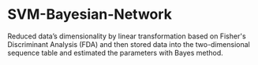 # SVM-Bayesian-Network
Reduced data’s dimensionality by linear transformation based on Fisher's Discriminant Analysis (FDA) and then stored data into the two-dimensional sequence table and estimated the parameters with Bayes method.
